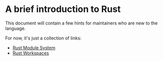# A brief introduction to Rust

This document will contain a few hints for maintainers who are new to the language.

For now, it's just a collection of links:

- [Rust Module System](https://www.sheshbabu.com/posts/rust-module-system)
- [Rust Workspaces](https://doc.rust-lang.org/cargo/reference/workspaces.html)
